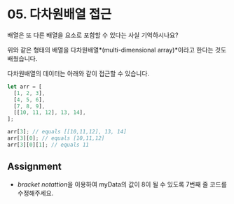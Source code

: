 # 05. 다차원배열 접근

배열은 또 다른 배열을 요소로 포함할 수 있다는 사실 기억하시나요?

위와 같은 형태의 배열을 다차원배열*(multi-dimensional array)*이라고 한다는 것도 배웠습니다.

다차원배열의 데이터는 아래와 같이 접근할 수 있습니다.

```js
let arr = [
  [1, 2, 3],
  [4, 5, 6],
  [7, 8, 9],
  [[10, 11, 12], 13, 14],
];

arr[3]; // equals [[10,11,12], 13, 14]
arr[3][0]; // equals [10,11,12]
arr[3][0][1]; // equals 11
```

## Assignment

- *bracket notattion*을 이용하여 myData의 값이 8이 될 수 있도록 7번째 줄 코드를 수정해주세요.
